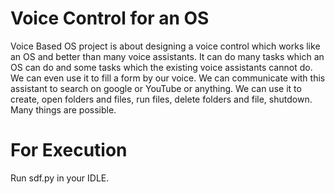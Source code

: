 # Voice Control for an OS

Voice Based OS project is about designing a voice
control which works like an OS and better than many voice
assistants. It can do many tasks which an OS can do and some
tasks which the existing voice assistants cannot do. We can even
use it to fill a form by our voice. We can communicate with this
assistant to search on google or YouTube or anything. We can
use it to create, open folders and files, run files, delete folders
and file, shutdown. Many things are possible.

# For Execution 
Run sdf.py in your IDLE.

